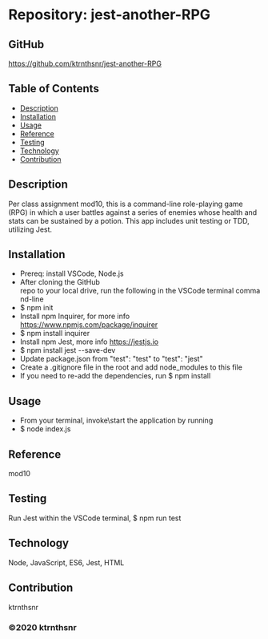 # Repository: jest-another-RPG

## GitHub 
https://github.com/ktrnthsnr/jest-another-RPG


## Table of Contents
* [Description](#description)
* [Installation](#installation)
* [Usage](#usage)
* [Reference](#reference)
* [Testing](#testing)
* [Technology](#technology)
* [Contribution](#contribution)

## Description
Per class assignment mod10, this is a command-line role-playing game (RPG) in which a user battles against a series of enemies whose health and stats can be sustained by a potion. This app includes unit testing or TDD, utilizing Jest.

## Installation
- Prereq: install VSCode, Node.js
- After cloning the GitHub repo to your local drive, run the following in the VSCode terminal command-line
- $ npm init
- Install npm Inquirer, for more info https://www.npmjs.com/package/inquirer
- $ npm install inquirer
- Install npm Jest, more info https://jestjs.io
- $ npm install jest --save-dev
- Update package.json from "test": "test" to "test": "jest" 
- Create a .gitignore file in the root and add node_modules to this file
- If you need to re-add the dependencies, run $ npm install

## Usage
* From your terminal, invoke\start the application by running 
* $ node index.js

## Reference
mod10

## Testing
Run Jest within the VSCode terminal, $ npm run test

## Technology
Node, JavaScript, ES6, Jest, HTML

## Contribution
ktrnthsnr

### ©️2020 ktrnthsnr
